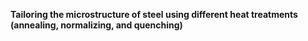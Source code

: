 <b>Tailoring the microstructure of steel using different heat treatments (annealing, normalizing, and quenching)</b> 
